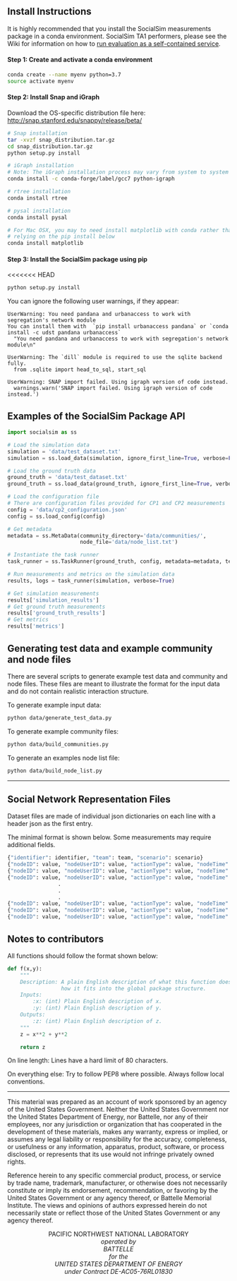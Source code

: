 ## Install Instructions
It is highly recommended that you install the SocialSim measurements package in a conda environment. SocialSim TA1 performers, please see the Wiki for information on how to [run evaluation as a self-contained service](https://wiki.socialsim.info/x/PADUAQ).

#### Step 1: Create and activate a conda environment 
``` bash
conda create --name myenv python=3.7
source activate myenv 
```

#### Step 2: Install Snap and iGraph

Download the OS-specific distribution file here: http://snap.stanford.edu/snappy/release/beta/ 
``` bash
# Snap installation
tar -xvzf snap_distribution.tar.gz
cd snap_distribution.tar.gz
python setup.py install

# iGraph installation
# Note: The iGraph installation process may vary from system to system
conda install -c conda-forge/label/gcc7 python-igraph 

# rtree installation
conda install rtree

# pysal installation
conda install pysal

# For Mac OSX, you may to need install matplotlib with conda rather than 
# relying on the pip install below
conda install matplotlib
```

#### Step 3: Install the SocialSim package using pip
<<<<<<< HEAD
``` bash 
python setup.py install
```

You can ignore the following user warnings, if they appear:

``` 
UserWarning: You need pandana and urbanaccess to work with segregation's network module
You can install them with  `pip install urbanaccess pandana` or `conda install -c udst pandana urbanaccess`
  "You need pandana and urbanaccess to work with segregation's network module\n"

UserWarning: The `dill` module is required to use the sqlite backend fully.
  from .sqlite import head_to_sql, start_sql
  
UserWarning: SNAP import failed. Using igraph version of code instead.
  warnings.warn('SNAP import failed. Using igraph version of code instead.')

``` 

## Examples of the SocialSim Package API

```python
import socialsim as ss

# Load the simulation data
simulation = 'data/test_dataset.txt'
simulation = ss.load_data(simulation, ignore_first_line=True, verbose=False)

# Load the ground truth data
ground_truth = 'data/test_dataset.txt'
ground_truth = ss.load_data(ground_truth, ignore_first_line=True, verbose=False)

# Load the configuration file
# There are configuration files provided for CP1 and CP2 measurements 
config = 'data/cp2_configuration.json'
config = ss.load_config(config)

# Get metadata
metadata = ss.MetaData(community_directory='data/communities/',
                       node_file='data/node_list.txt')

# Instantiate the task runner 
task_runner = ss.TaskRunner(ground_truth, config, metadata=metadata, test=False)

# Run measurements and metrics on the simulation data
results, logs = task_runner(simulation, verbose=True)

# Get simulation measurements
results['simulation_results']
# Get ground truth measurements
results['ground_truth_results']
# Get metrics
results['metrics']
```

## Generating test data and example community and node files

There are several scripts to generate example test data and community and node files.  These files are meant to illustrate the format for the input data and do not contain realistic interaction structure.

To generate example input data:
``` bash
python data/generate_test_data.py
```

To generate example community files:
``` bash
python data/build_communities.py
```

To generate an examples node list file:
``` bash
python data/build_node_list.py
```


_______________________________________________________________________________

## Social Network Representation Files

Dataset files are made of individual json dictionaries on each line with a
header json as the first entry. 

The minimal format is shown below. Some measurements may require additional 
fields.

```python
{"identifier": identifier, "team": team, "scenario": scenario}
{"nodeID": value, "nodeUserID": value, "actionType": value, "nodeTime": value, "platform": platform}
{"nodeID": value, "nodeUserID": value, "actionType": value, "nodeTime": value, "platform": platform}
{"nodeID": value, "nodeUserID": value, "actionType": value, "nodeTime": value, "platform": platform}
                .                                                               .
                .                                                               .
                .                                                               .
{"nodeID": value, "nodeUserID": value, "actionType": value, "nodeTime": value, "platform": platform}
{"nodeID": value, "nodeUserID": value, "actionType": value, "nodeTime": value, "platform": platform}
{"nodeID": value, "nodeUserID": value, "actionType": value, "nodeTime": value, "platform": platform}
```

## Notes to contributors

All functions should follow the format shown below:

```python
def f(x,y):
    """
    Description: A plain English description of what this function does and
                 how it fits into the global package structure.
    Inputs:
        :x: (int) Plain English description of x.
        :y: (int) Plain English description of y.
    Outputs:
        :z: (int) Plain English description of z.
    """
    z = x**2 + y**2

    return z
```

On line length: Lines have a hard limit of 80 characters.

On everything else: Try to follow PEP8 where possible. Always follow local
conventions.

_______________________________________________________________________________

This material was prepared as an account of work sponsored by an agency of the United States Government.  Neither the United States Government nor the United States Department of Energy, nor Battelle, nor any of their employees, nor any jurisdiction or organization that has cooperated in the development of these materials, makes any warranty, express or implied, or assumes any legal liability or responsibility for the accuracy, completeness, or usefulness or any information, apparatus, product, software, or process disclosed, or represents that its use would not infringe privately owned rights.

Reference herein to any specific commercial product, process, or service by trade name, trademark, manufacturer, or otherwise does not necessarily constitute or imply its endorsement, recommendation, or favoring by the United States Government or any agency thereof, or Battelle Memorial Institute. The views and opinions of authors expressed herein do not necessarily state or reflect those of the United States Government or any agency thereof.

<p align="center">
PACIFIC NORTHWEST NATIONAL LABORATORY<br/>
<i>operated by<br/>
BATTELLE<br/>
<i>for the<br/>
UNITED STATES DEPARTMENT OF ENERGY<br/>
<i>under Contract DE-AC05-76RL01830
</p>

